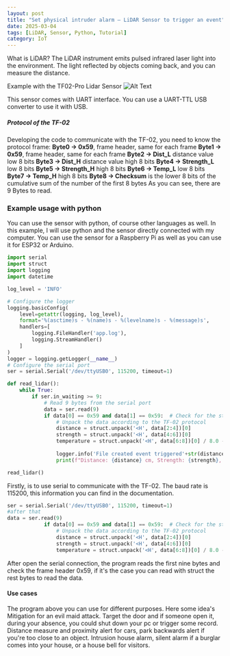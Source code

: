 ```yaml
---
layout: post
title: "Set physical intruder alarm — LiDAR Sensor to trigger an event"
date: 2025-03-04
tags: [LiDAR, Sensor, Python, Tutorial]
category: IoT
---
```


What is LiDAR?
The LiDAR instrument emits pulsed infrared laser light into the environment. The light reflected by objects coming back, and you can measure the distance.

Example with the TF02-Pro Lidar Sensor
![Alt Text](/BeagleByte/assets/images/img.png)

This sensor comes with UART interface. You can use a UART-TTL USB converter to use it with USB.
##### Protocol of the TF-02
Developing the code to communicate with the TF-02, you need to know the protocol frame:
**Byte0 → 0x59**, frame header, same for each frame
**Byte1 → 0x59**, frame header, same for each frame
**Byte2 → Dist_L** distance value low 8 bits
**Byte3 → Dist_H** distance value high 8 bits
**Byte4 → Strength_L** low 8 bits
**Byte5 → Strength_H** high 8 bits
**Byte6 → Temp_L** low 8 bits
**Byte7 → Temp_H** high 8 bits
**Byte8 → Checksum** is the lower 8 bits of the cumulative sum of the number of the first 8 bytes
As you can see, there are 9 Bytes to read.


### Example usage with python

You can use the sensor with python, of course other languages as well. In this example, I will use python and the sensor directly connected with my computer. You can use the sensor for a Raspberry Pi as well as you can use it for ESP32 or Arduino.
```python
import serial
import struct
import logging
import datetime

log_level = 'INFO'

# Configure the logger
logging.basicConfig(
    level=getattr(logging, log_level),
    format='%(asctime)s - %(name)s - %(levelname)s - %(message)s',
    handlers=[
        logging.FileHandler('app.log'),
        logging.StreamHandler()
    ]
)
logger = logging.getLogger(__name__)
# Configure the serial port
ser = serial.Serial('/dev/ttyUSB0', 115200, timeout=1)

def read_lidar():
    while True:
        if ser.in_waiting >= 9:
            # Read 9 bytes from the serial port
            data = ser.read(9)
            if data[0] == 0x59 and data[1] == 0x59:  # Check for the start bytes
                # Unpack the data according to the TF-02 protocol
                distance = struct.unpack('<H', data[2:4])[0]
                strength = struct.unpack('<H', data[4:6])[0]
                temperature = struct.unpack('<H', data[6:8])[0] / 8.0 - 256.0
                
                logger.info('File created event triggered'+str(distance))
                print(f"Distance: {distance} cm, Strength: {strength}, Temperature: {temperature:.2f} °C")

read_lidar()
```


Firstly, is to use serial to communicate with the TF-02. The baud rate is 115200, this information you can find in the documentation.
```python
ser = serial.Serial('/dev/ttyUSB0', 115200, timeout=1)
#after that 
data = ser.read(9)
            if data[0] == 0x59 and data[1] == 0x59:  # Check for the start bytes
                # Unpack the data according to the TF-02 protocol
                distance = struct.unpack('<H', data[2:4])[0]
                strength = struct.unpack('<H', data[4:6])[0]
                temperature = struct.unpack('<H', data[6:8])[0] / 8.0 - 256.0
```

After open the serial connection, the program reads the first nine bytes and check the frame header 0x59, if it's the case you can read with struct the rest bytes to read the data.

#### Use cases
The program above you can use for different purposes. Here some idea's
Mitigation for an evil maid attack. Target the door and if someone open it, during your absence, you could shut down your pc or trigger some record.
Distance measure and proximity alert for cars, park backwards alert if you're too close to an object.
Intrusion house alarm, silent alarm if a burglar comes into your house, or a house bell for visitors.